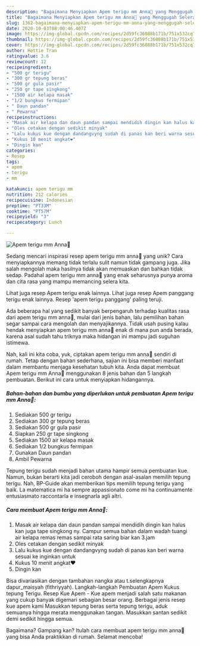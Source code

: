 ```yaml
---
description: "Bagaimana Menyiapkan Apem terigu mm Anna🍰 yang Menggugah Selera"
title: "Bagaimana Menyiapkan Apem terigu mm Anna🍰 yang Menggugah Selera"
slug: 1362-bagaimana-menyiapkan-apem-terigu-mm-anna-yang-menggugah-selera
date: 2020-10-03T08:00:46.407Z
image: https://img-global.cpcdn.com/recipes/2d59fc36088b171b/751x532cq70/apem-terigu-mm-anna🍰-foto-resep-utama.jpg
thumbnail: https://img-global.cpcdn.com/recipes/2d59fc36088b171b/751x532cq70/apem-terigu-mm-anna🍰-foto-resep-utama.jpg
cover: https://img-global.cpcdn.com/recipes/2d59fc36088b171b/751x532cq70/apem-terigu-mm-anna🍰-foto-resep-utama.jpg
author: Hettie Tran
ratingvalue: 3.6
reviewcount: 12
recipeingredient:
- "500 gr terigu"
- "300 gr tepung beras"
- "500 gr gula pasir"
- "250 gr tape singkong"
- "1500 air kelapa masak"
- "1/2 bungkus fermipan"
- " Daun pandan"
- " Pewarna"
recipeinstructions:
- "Masak air kelapa dan daun pandan sampai mendidih dingin kan halus kan juga tape singkong ny. Campur semua bahan dalam wadah tuangi air kelapa remas remas sampai rata saring biar kan 3.jam"
- "Oles cetakan dengan sedikit minyak"
- "Lalu kukus kue dengan dandangvyng sudah di panas kan beri warna sesuai ke inginkan untuk"
- "Kukus 10 menit angkat❤"
- "Dingin kan"
categories:
- Resep
tags:
- apem
- terigu
- mm

katakunci: apem terigu mm 
nutrition: 212 calories
recipecuisine: Indonesian
preptime: "PT33M"
cooktime: "PT57M"
recipeyield: "3"
recipecategory: Lunch

---
```



![Apem terigu mm Anna🍰](https://img-global.cpcdn.com/recipes/2d59fc36088b171b/751x532cq70/apem-terigu-mm-anna🍰-foto-resep-utama.jpg)

Sedang mencari inspirasi resep apem terigu mm anna🍰 yang unik? Cara menyiapkannya memang tidak terlalu sulit namun tidak gampang juga. Jika salah mengolah maka hasilnya tidak akan memuaskan dan bahkan tidak sedap. Padahal apem terigu mm anna🍰 yang enak seharusnya punya aroma dan cita rasa yang mampu memancing selera kita.

Lihat juga resep Apem terigu enak lainnya. Lihat juga resep Apem panggang terigu enak lainnya. Resep &#39;apem terigu panggang&#39; paling teruji.

Ada beberapa hal yang sedikit banyak berpengaruh terhadap kualitas rasa dari apem terigu mm anna🍰, mulai dari jenis bahan, lalu pemilihan bahan segar sampai cara mengolah dan menyajikannya. Tidak usah pusing kalau hendak menyiapkan apem terigu mm anna🍰 enak di mana pun anda berada, karena asal sudah tahu triknya maka hidangan ini mampu jadi suguhan istimewa.


Nah, kali ini kita coba, yuk, ciptakan apem terigu mm anna🍰 sendiri di rumah. Tetap dengan bahan sederhana, sajian ini bisa memberi manfaat dalam membantu menjaga kesehatan tubuh kita. Anda dapat membuat Apem terigu mm Anna🍰 menggunakan 8 jenis bahan dan 5 langkah pembuatan. Berikut ini cara untuk menyiapkan hidangannya.

<!--inarticleads1-->

##### Bahan-bahan dan bumbu yang diperlukan untuk pembuatan Apem terigu mm Anna🍰:

1. Sediakan 500 gr terigu
1. Sediakan 300 gr tepung beras
1. Sediakan 500 gr gula pasir
1. Siapkan 250 gr tape singkong
1. Sediakan 1500 air kelapa masak
1. Sediakan 1/2 bungkus fermipan
1. Gunakan  Daun pandan
1. Ambil  Pewarna


Tepung terigu sudah menjadi bahan utama hampir semua pembuatan kue. Namun, bukan berarti kita jadi ceroboh dengan asal-asalan memilih tepung terigu. Nah, BP-Guide akan memberikan tips memilih tepung terigu yang baik. La matematica mi ha sempre appassionato come mi ha continuamente entusiasmato raccontarla e insegnarla agli altri. 

<!--inarticleads2-->

##### Cara membuat Apem terigu mm Anna🍰:

1. Masak air kelapa dan daun pandan sampai mendidih dingin kan halus kan juga tape singkong ny. Campur semua bahan dalam wadah tuangi air kelapa remas remas sampai rata saring biar kan 3.jam
1. Oles cetakan dengan sedikit minyak
1. Lalu kukus kue dengan dandangvyng sudah di panas kan beri warna sesuai ke inginkan untuk
1. Kukus 10 menit angkat❤
1. Dingin kan


Bisa divariasikan dengan tambahan nangka atau t.selengkapnya dapur_maisyah (fithriyyah). Langkah-langkah Pembuatan Apem Kukus tepung Terigu. Resep Kue Apem - Kue apem menjadi salah satu makanan yang cukup banyak digemari sebagian besar orang. Berbagai jenis resep kue apem kami Masukkan tepung beras serta tepung terigu, aduk semuanya hingga merata menggunakan tangan. Masukkan santan sedikit demi sedikit hingga semua. 

Bagaimana? Gampang kan? Itulah cara membuat apem terigu mm anna🍰 yang bisa Anda praktikkan di rumah. Selamat mencoba!
